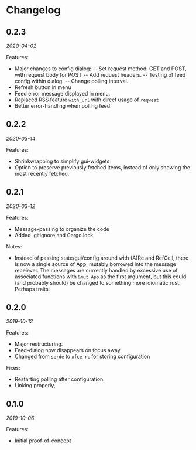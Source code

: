 
Changelog
=========


0.2.3
-----
*2020-04-02*

Features:
- Major changes to config dialog:
-- Set request method: GET and POST, with request body for POST
-- Add request headers.
-- Testing of feed config within dialog.
-- Change polling interval.
- Refresh button in menu
- Feed error message displayed in menu.
- Replaced RSS feature `with_url` with direct usage of `reqwest`
- Better error-handling when polling feed.


0.2.2
-----
*2020-03-14*

Features:
- Shrinkwrapping to simplify gui-widgets
- Option to preserve previously fetched items, instead of only showing the most recently fetched.


0.2.1
-----
*2020-03-12*

Features:
- Message-passing to organize the code
- Added .gitignore and Cargo.lock

Notes:
- Instead of passing state/gui/config around with (A)Rc and RefCell, there is now a single source of App, mutably borrowed into the message receiever. The messages are currently handled by excessive use of associated functions with `&mut App` as the first argument, but this could (and probably should) be changed to something more idiomatic rust. Perhaps traits.


0.2.0
-----
*2019-10-12*

Features:
- Major restructuring.
- Feed-dialog now disappears on focus away.
- Changed from `serde` to `xfce-rc` for storing configuration 

Fixes: 
- Restarting polling after configuration.
- Linking properly, 


0.1.0
-----
*2019-10-06*

Features:
- Initial proof-of-concept
